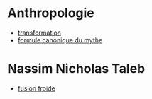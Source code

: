 # Anthropologie

- [transformation](https://fr.wikipedia.org/wiki/Transformation_(anthropologie_structurale))
- [formule canonique du mythe](https://fr.wikipedia.org/wiki/Formule_canonique_du_mythe)

# Nassim Nicholas Taleb
- [fusion froide](http://egooutpeters.blogspot.com/2013/09/alain-coetmeur-about-nassim-nicholas.html)

